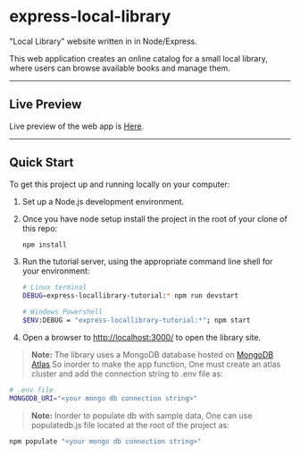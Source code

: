 # express-local-library

"Local Library" website written in in Node/Express.

This web application creates an online catalog for a small local library, where users can browse available books and manage them.

---

## Live Preview

Live preview of the web app is [Here](https://pradip-express-local-library.glitch.me/catalog).

---

## Quick Start

To get this project up and running locally on your computer:

1. Set up a Node.js development environment.
2. Once you have node setup install the project in the root of your clone of this repo:

   ```bash
   npm install
   ```

3. Run the tutorial server, using the appropriate command line shell for your environment:

   ```bash
   # Linux terminal
   DEBUG=express-locallibrary-tutorial:* npm run devstart

   # Windows Powershell
   $ENV:DEBUG = "express-locallibrary-tutorial:*"; npm start
   ```

4. Open a browser to <http://localhost:3000/> to open the library site.

> **Note:** The library uses a MongoDB database hosted on [MongoDB Atlas](https://www.mongodb.com/cloud/atlas).So inorder to make the app function, One must create an atlas cluster and add the connection string to .env file as:

```bash
# .env file
MONGODB_URI="<your mongo db connection string>"
```

> **Note:** Inorder to populate db with sample data, One can use populatedb.js file located at the root of the project as:

```bash
npm populate "<your mongo db connection string>"
```
